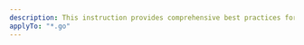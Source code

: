 ```yaml
---
description: This instruction provides comprehensive best practices for developing robust, maintainable, and scalable applications using the Fiber web framework in Go. It covers code organization, performance, security, testing, and common pitfalls.
applyTo: "*.go"
---
```

